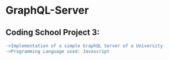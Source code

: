 # GraphQL-Server
## Coding School Project 3:
```diff
->Implementation of a simple GraphQL Server of a University
->Programming Language used: Javascript
